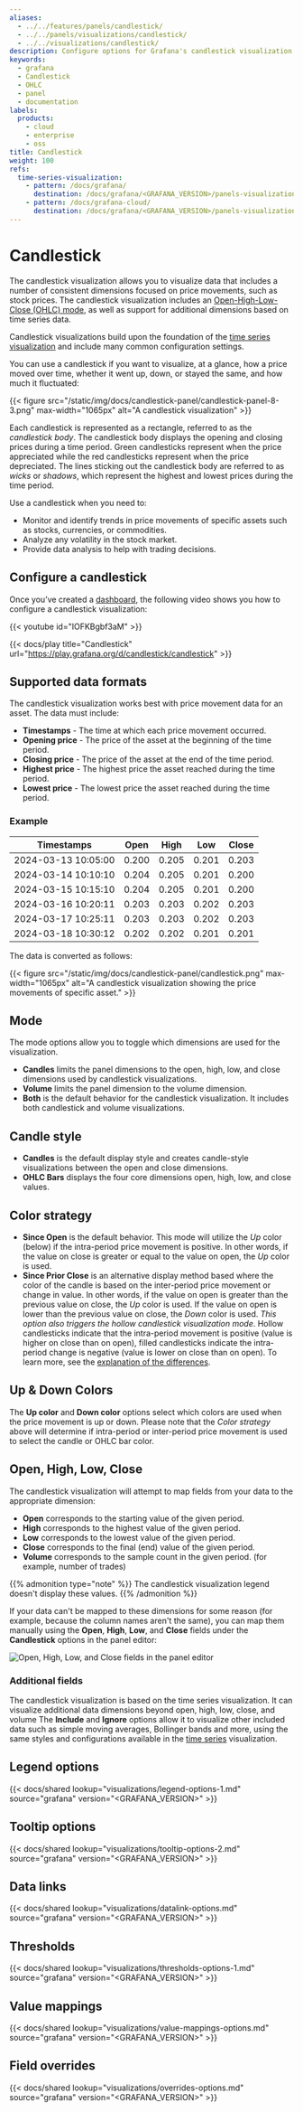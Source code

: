 ```yaml
---
aliases:
  - ../../features/panels/candlestick/
  - ../../panels/visualizations/candlestick/
  - ../../visualizations/candlestick/
description: Configure options for Grafana's candlestick visualization
keywords:
  - grafana
  - Candlestick
  - OHLC
  - panel
  - documentation
labels:
  products:
    - cloud
    - enterprise
    - oss
title: Candlestick
weight: 100
refs:
  time-series-visualization:
    - pattern: /docs/grafana/
      destination: /docs/grafana/<GRAFANA_VERSION>/panels-visualizations/visualizations/time-series/
    - pattern: /docs/grafana-cloud/
      destination: /docs/grafana/<GRAFANA_VERSION>/panels-visualizations/visualizations/time-series/
---
```


# Candlestick

The candlestick visualization allows you to visualize data that includes a number of consistent dimensions focused on price movements, such as stock prices. The candlestick visualization includes an [Open-High-Low-Close (OHLC) mode](#open-high-low-close), as well as support for additional dimensions based on time series data.

Candlestick visualizations build upon the foundation of the [time series visualization](ref:time-series-visualization) and include many common configuration settings.

You can use a candlestick if you want to visualize, at a glance, how a price moved over time, whether it went up, down, or stayed the same, and how much it fluctuated:

{{< figure src="/static/img/docs/candlestick-panel/candlestick-panel-8-3.png" max-width="1065px" alt="A candlestick visualization" >}}

Each candlestick is represented as a rectangle, referred to as the _candlestick body_. The candlestick body displays the opening and closing prices during a time period. Green candlesticks represent when the price appreciated while the red candlesticks represent when the price depreciated. The lines sticking out the candlestick body are referred to as _wicks_ or _shadows_, which represent the highest and lowest prices during the time period.

Use a candlestick when you need to:

- Monitor and identify trends in price movements of specific assets such as stocks, currencies, or commodities.
- Analyze any volatility in the stock market.
- Provide data analysis to help with trading decisions.

## Configure a candlestick

Once you’ve created a [dashboard](https://grafana.com/docs/grafana/<GRAFANA_VERSION>/dashboards/build-dashboards/create-dashboard/), the following video shows you how to configure a candlestick visualization:

{{< youtube id="IOFKBgbf3aM" >}}

{{< docs/play title="Candlestick" url="https://play.grafana.org/d/candlestick/candlestick" >}}

## Supported data formats

The candlestick visualization works best with price movement data for an asset. The data must include:

- **Timestamps** - The time at which each price movement occurred.
- **Opening price** - The price of the asset at the beginning of the time period.
- **Closing price** - The price of the asset at the end of the time period.
- **Highest price** - The highest price the asset reached during the time period.
- **Lowest price** - The lowest price the asset reached during the time period.

### Example

| Timestamps          | Open  | High  | Low   | Close |
| ------------------- | ----- | ----- | ----- | ----- |
| 2024-03-13 10:05:00 | 0.200 | 0.205 | 0.201 | 0.203 |
| 2024-03-14 10:10:10 | 0.204 | 0.205 | 0.201 | 0.200 |
| 2024-03-15 10:15:10 | 0.204 | 0.205 | 0.201 | 0.200 |
| 2024-03-16 10:20:11 | 0.203 | 0.203 | 0.202 | 0.203 |
| 2024-03-17 10:25:11 | 0.203 | 0.203 | 0.202 | 0.203 |
| 2024-03-18 10:30:12 | 0.202 | 0.202 | 0.201 | 0.201 |

The data is converted as follows:

{{< figure src="/static/img/docs/candlestick-panel/candlestick.png" max-width="1065px" alt="A candlestick visualization showing the price movements of specific asset." >}}

## Mode

The mode options allow you to toggle which dimensions are used for the visualization.

- **Candles** limits the panel dimensions to the open, high, low, and close dimensions used by candlestick visualizations.
- **Volume** limits the panel dimension to the volume dimension.
- **Both** is the default behavior for the candlestick visualization. It includes both candlestick and volume visualizations.

## Candle style

- **Candles** is the default display style and creates candle-style visualizations between the open and close dimensions.
- **OHLC Bars** displays the four core dimensions open, high, low, and close values.

## Color strategy

- **Since Open** is the default behavior. This mode will utilize the _Up_ color (below) if the intra-period price movement is positive. In other words, if the value on close is greater or equal to the value on open, the _Up_ color is used.
- **Since Prior Close** is an alternative display method based where the color of the candle is based on the inter-period price movement or change in value. In other words, if the value on open is greater than the previous value on close, the _Up_ color is used. If the value on open is lower than the previous value on close, the _Down_ color is used. _This option also triggers the hollow candlestick visualization mode_. Hollow candlesticks indicate that the intra-period movement is positive (value is higher on close than on open), filled candlesticks indicate the intra-period change is negative (value is lower on close than on open). To learn more, see the [explanation of the differences](https://thetradingbible.com/how-to-read-hollow-candlesticks).

## Up & Down Colors

The **Up color** and **Down color** options select which colors are used when the price movement is up or down. Please note that the _Color strategy_ above will determine if intra-period or inter-period price movement is used to select the candle or OHLC bar color.

## Open, High, Low, Close

The candlestick visualization will attempt to map fields from your data to the appropriate dimension:

- **Open** corresponds to the starting value of the given period.
- **High** corresponds to the highest value of the given period.
- **Low** corresponds to the lowest value of the given period.
- **Close** corresponds to the final (end) value of the given period.
- **Volume** corresponds to the sample count in the given period. (for example, number of trades)

{{% admonition type="note" %}}
The candlestick visualization legend doesn't display these values.
{{% /admonition %}}

If your data can't be mapped to these dimensions for some reason (for example, because the column names aren't the same), you can map them manually using the **Open**, **High**, **Low**, and **Close** fields under the **Candlestick** options in the panel editor:

![Open, High, Low, and Close fields in the panel editor](/media/docs/grafana/panels-visualizations/screenshot-olhc-options-10.3.png)

### Additional fields

The candlestick visualization is based on the time series visualization. It can visualize additional data dimensions beyond open, high, low, close, and volume The **Include** and **Ignore** options allow it to visualize other included data such as simple moving averages, Bollinger bands and more, using the same styles and configurations available in the [time series](ref:time-series-visualization) visualization.

## Legend options

{{< docs/shared lookup="visualizations/legend-options-1.md" source="grafana" version="<GRAFANA_VERSION>" >}}

## Tooltip options

{{< docs/shared lookup="visualizations/tooltip-options-2.md" source="grafana" version="<GRAFANA_VERSION>" >}}

## Data links

{{< docs/shared lookup="visualizations/datalink-options.md" source="grafana" version="<GRAFANA_VERSION>" >}}

## Thresholds

{{< docs/shared lookup="visualizations/thresholds-options-1.md" source="grafana" version="<GRAFANA_VERSION>" >}}

## Value mappings

{{< docs/shared lookup="visualizations/value-mappings-options.md" source="grafana" version="<GRAFANA_VERSION>" >}}

## Field overrides

{{< docs/shared lookup="visualizations/overrides-options.md" source="grafana" version="<GRAFANA_VERSION>" >}}
